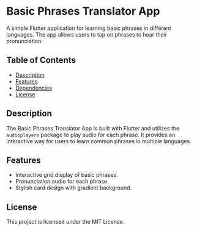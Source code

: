 # Basic Phrases Translator App

A simple Flutter application for learning basic phrases in different languages. The app allows users to tap on phrases to hear their pronunciation.

## Table of Contents
- [Description](#description)
- [Features](#features)
- [Dependencies](#dependencies)
- [License](#license)

## Description

The Basic Phrases Translator App is built with Flutter and utilizes the `audioplayers` package to play audio for each phrase. It provides an interactive way for users to learn common phrases in multiple languages.

## Features

- Interactive grid display of basic phrases.
- Pronunciation audio for each phrase.
- Stylish card design with gradient background.


## License
This project is licensed under the MIT License.

